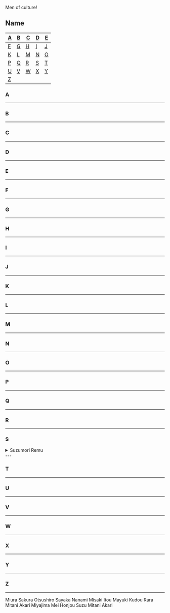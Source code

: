 Men of culture!

## Name
| [A](#A) | [B](#B) | [C](#C) | [D](#D) | [E](#E) |
|---|---|---|---|---|
| [F](#F) | [G](#G) | [H](#H) | [I](#I) | [J](#J) |
| [K](#K) | [L](#L) | [M](#M) | [N](#N) | [O](#O) |
| [P](#P) | [Q](#Q) | [R](#R) | [S](#S) | [T](#F) |
| [U](#U) | [V](#V) | [W](#W) | [X](#X) | [Y](#Y) |
| [Z](#Z) |


### A
---
### B
---

### C
---

### D
---

### E
---

### F
---

### G
---

### H
---

### I
---

### J
---

### K
---

### L
---

### M
---

### N
---

### O
---

### P
---

### Q
---

### R
---

### S
<details>
<summary>Suzumori Remu</summary>
<br>
[<img src="https://static.wikia.nocookie.net/jav/images/5/59/Remu_Suzumori.jpg/revision/latest/scale-to-width-down/334?cb=20200502095136" width="200">]
</details>
---

### T
---

### U
---

### V
---

### W
---

### X
---

### Y
---

### Z
---


Miura Sakura
Otsushiro Sayaka
Nanami Misaki
Itou Mayuki
Kudou Rara
Mitani Akari
Miyajima Mei
Honjou Suzu
Mitani Akari
